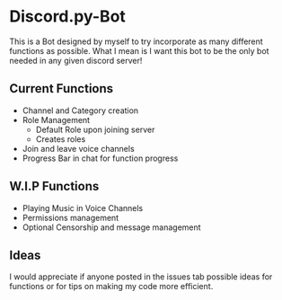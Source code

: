 # Discord.py-Bot

This is a Bot designed by myself to try incorporate as many different functions as possible. 
What I mean is I want this bot to be the only bot needed in any given discord server!

## Current Functions
- Channel and Category creation
- Role Management
  - Default Role upon joining server
  - Creates roles
- Join and leave voice channels
- Progress Bar in chat for function progress
  
## W.I.P Functions
- Playing Music in Voice Channels
- Permissions management
- Optional Censorship and message management

## Ideas
I would appreciate if anyone posted in the issues tab possible ideas for functions or for tips on making my code more efficient.
